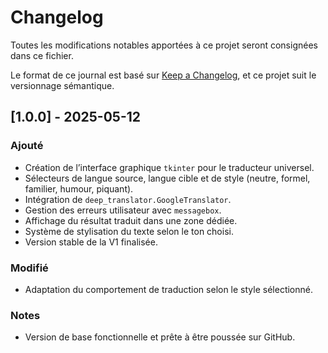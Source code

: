 # Changelog

Toutes les modifications notables apportées à ce projet seront consignées dans ce fichier.

Le format de ce journal est basé sur [Keep a Changelog](https://keepachangelog.com/fr/1.0.0/), et ce projet suit le versionnage sémantique.

## [1.0.0] - 2025-05-12

### Ajouté
- Création de l’interface graphique `tkinter` pour le traducteur universel.
- Sélecteurs de langue source, langue cible et de style (neutre, formel, familier, humour, piquant).
- Intégration de `deep_translator.GoogleTranslator`.
- Gestion des erreurs utilisateur avec `messagebox`.
- Affichage du résultat traduit dans une zone dédiée.
- Système de stylisation du texte selon le ton choisi.
- Version stable de la V1 finalisée.

### Modifié
- Adaptation du comportement de traduction selon le style sélectionné.

### Notes
- Version de base fonctionnelle et prête à être poussée sur GitHub.
